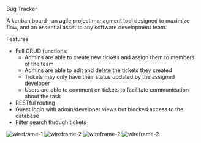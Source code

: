 Bug Tracker

A kanban board--an agile project managment tool designed to maximize flow, and an essential asset to any software development team. 

Features:
- Full CRUD functions:
    - Admins are able to create new tickets and assign them to members of the team
    - Admins are able to edit and delete the tickets they created
    - Tickets may only have their status updated by the assigned developer
    - Users are able to comment on tickets to facilitate communication about the task
- RESTful routing
- Guest login with admin/developer views but blocked access to the database
- Filter search through tickets

![wireframe-1](https://i.postimg.cc/BvRHMv72/screenshot.png)
![wireframe-2](https://i.postimg.cc/mDMMqGKJ/screenshot-2.png)
![wireframe-2](https://i.postimg.cc/rw9BsnQD/screenshot-3.png)
![wireframe-2](https://i.postimg.cc/rFJd7GNC/screenshot-4.png)